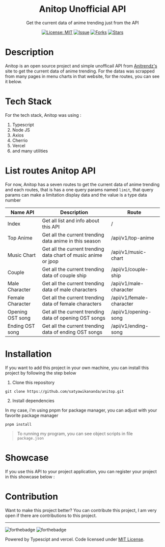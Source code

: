 <div align="center">
<h1>Anitop Unofficial API</h1>

<p>Get the current data of anime trending just from the API</p>

[![License: MIT](https://img.shields.io/badge/License-MIT-yellow.svg)](https://raw.githubusercontent.com/satyawikananda/anitop/main/LICENSE?token=AH44ZFCECOH3C2ATJJKGDFK7545TK)
[![Issue](https://img.shields.io/github/issues/satyawikananda/anitop)](https://img.shields.io/github/issues/satyawikananda/anitop)
[![Forks](https://img.shields.io/github/forks/satyawikananda/anitop)](https://img.shields.io/github/forks/satyawikananda/anitop)
[![Stars](https://img.shields.io/github/stars/satyawikananda/anitop)](https://img.shields.io/github/stars/satyawikananda/anitop)

</div>

# Description

Anitop is an open source project and simple unofficail API from [Anitrendz's](https://anitrendz.net/) site to get the current data of anime trending. For the datas was scrapped from many pages in menu charts in that website, for the routes, you can see it below.

# Tech Stack
For the tech stack, Anitop was using :
1. Typescript
2. Node JS
3. Axios
4. Cherrio
5. Vercel
6. and many utilities

# List routes Anitop API
For now, Anitop has a seven routes to get the current data of anime trending and each routes, that is has a one query params named `limit`, that query params can make a limitation display data and the value is a type data number

| Name API | Description | Route | 
|----------|------------ | ---------|
| Index | Get all list and info about this API | / |
| Top Anime | Get all the current trending data anime in this season | /api/v1/top-anime | 
| Music Chart | Get all the current trending data chart of music anime or jpop | /api/v1/music-chart | 
| Couple | Get all the current trending data of couple ship | /api/v1/couple-ship | 
| Male Character | Get all the current trending data of male characters | /api/v1/male-character |
| Female Character | Get all the current trending data of female characters | /api/v1/female-character |
| Opening OST song | Get all the current trending data of opening OST songs | /api/v1/opening-song |
| Ending OST song | Get all the current trending data of ending OST songs | /api/v1/ending-song |

# Installation
If you want to add this project in your own machine, you can install this project by following the step below

1. Clone this repository
```
git clone https://github.com/satyawikananda/anitop.git
```
2. Install dependencies

In my case, i'm using pnpm for package manager, you can adjust with your favorite package manager

```
pnpm install
```

> To running my program, you can see object scripts in file `package.json`

# Showcase
If you use this API to your project application, you can register your project in this showcase below :


# Contribution
Want to make this project better? You can contribute this project, I am very open if there are contributions to this project.

---
![forthebadge](https://forthebadge.com/images/badges/built-with-love.svg)
![forthebadge](https://forthebadge.com/images/badges/made-with-typescript.svg)

Powered by Typescipt and vercel. Code licensed under [MIT License](https://raw.githubusercontent.com/satyawikananda/anitop/main/LICENSE?token=AH44ZFCECOH3C2ATJJKGDFK7545TK).